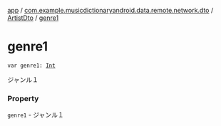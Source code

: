 [app](../../index.md) / [com.example.musicdictionaryandroid.data.remote.network.dto](../index.md) / [ArtistDto](index.md) / [genre1](./genre1.md)

# genre1

`var genre1: `[`Int`](https://kotlinlang.org/api/latest/jvm/stdlib/kotlin/-int/index.html)

ジャンル１

### Property

`genre1` - ジャンル１